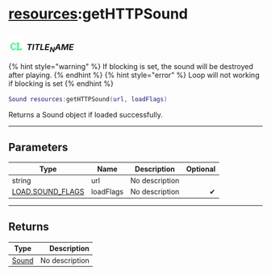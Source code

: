# [resources](../resources/README.md):getHTTPSound

### <img src="../../.gitbook/assets/client.png" width="32" height="32" /> $TITLE_NAME$

{% hint style="warning" %} If blocking is set, the sound will be destroyed after playing. {% endhint %}
{% hint style="error" %} Loop will not working if blocking is set {% endhint %}


```lua
Sound resources:getHTTPSound(url, loadFlags)
```

Returns a Sound object if loaded successfully.<br>

-----------------
## Parameters

| Type   | Name | Description | Optional |
| ------ | ---- | ----------- | -------: |
| string | url | No description |  |
| [LOAD.SOUND_FLAGS](../load.sound_flags/README.md) | loadFlags | No description | ✔ |

-----------------
## Returns

| Type   | Description |
| ------ | ----------: |
| [Sound](../sound/README.md) | No description |

